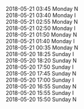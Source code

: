 2018-05-21 03:45 Monday  N  
2018-05-21 03:40 Monday  I  
2018-05-21 02:55 Monday  N  
2018-05-21 02:50 Monday  I  
2018-05-21 01:50 Monday  N  
2018-05-21 01:40 Monday  I  
2018-05-21 00:35 Monday  N  
2018-05-20 18:25 Sunday  I  
2018-05-20 18:20 Sunday  N  
2018-05-20 17:50 Sunday  I  
2018-05-20 17:45 Sunday  N  
2018-05-20 17:00 Sunday  I  
2018-05-20 16:55 Sunday  N  
2018-05-20 15:55 Sunday  I  
2018-05-20 15:50 Sunday  N  
